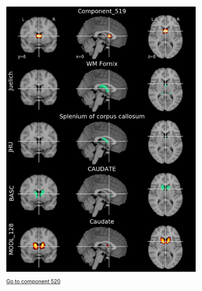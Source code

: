 


![519](preliminary/519.jpg "Component 519")

[Go to component 520](https://parietal-inria.github.io/MODL_atlas/1024/520 "Component 520")